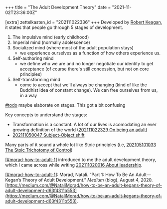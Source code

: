 +++
title = "The Adult Development Theory"
date = "2021-11-02T23:36:00Z"

[extra]
zettelkasten_id = "202111022336"
+++
Developed by [Robert Keagan](https://en.wikipedia.org/wiki/Robert_Kegan), it states that people go through 5 stages of development.

1.  The impulsive mind (early childhood)
2. Imperial mind (normally adolescence)
3. Socialized mind (where most of the adult population stays)
	- we experience ourselves as a function of how others experience us.
4. Self-authoring mind
	- we define who we are and no longer negotiate our identity to get acceptance (of course there's still concession, but not on core principles)
5. Self-transforming mind
	- come to accept that we'll always be changing (kind of like the Buddhist idea of constant change). We can free ourselves from us, in a way

[#todo](/zettelkasten/tags/todo) maybe elaborate on stages. This got a bit confusing

Key concepts to understand the stages:
- Transformation is a constant. A lot of our lives is acomodating an ever growing definition of the world ([202111022329 On being an adult](/zettelkasten/202111022329-on-being-an-adult))
-  [202111050047 Subject-Object shift](/zettelkasten/202111050047-subject-object-shift)

Many parts of it sound a whole lot like Stoic principles (i.e, [202105101033 The Stoic Trichotomy of Control](/zettelkasten/202105101033-the-stoic-trichotomy-of-control))

[[#morad-how-to-adult-1](/zettelkasten/tags/morad-how-to-adult-1)] introduced to me the adult development theory, which I came across while writing [202111020016 About leadership](/zettelkasten/202111020016-about-leadership).

[[#morad-how-to-adult-1](/zettelkasten/tags/morad-how-to-adult-1)]: Morad, Natali. “Part 1: How To Be An Adult— Kegan’s Theory of Adult Development.” _Medium_ (blog), August 4, 2020. [https://medium.com/@NataliMorad/how-to-be-an-adult-kegans-theory-of-adult-development-d63f4311b553](https://medium.com/@NataliMorad/how-to-be-an-adult-kegans-theory-of-adult-development-d63f4311b553).
